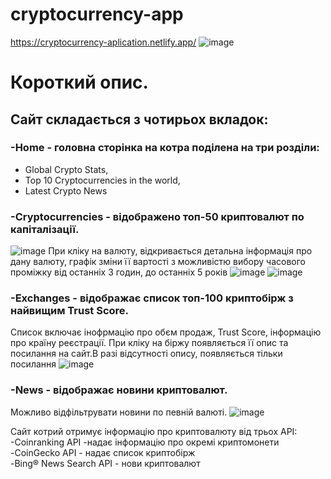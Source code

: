# cryptocurrency-app
https://cryptocurrency-aplication.netlify.app/
![image](https://user-images.githubusercontent.com/90868495/167830977-809d77b8-c992-413d-b5ee-39376ac6779f.png)

# Короткий опис.
## Сайт складається з чотирьох вкладок:
### -Home - головна сторінка на котра поділена на три розділи: 
* Global Crypto Stats, 
* Top 10 Cryptocurrencies in the world,
* Latest Crypto News

### -Cryptocurrencies - відображено топ-50 криптовалют по капіталізації.
![image](https://user-images.githubusercontent.com/90868495/167826281-b80c86ea-1c62-4803-a070-a09753cdd770.png)
При кліку на валюту, відкривається детальна інформація про дану валюту, графік зміни її вартості з можливістю вибору часового проміжку від останніх 3 годин, до останніх 5 років
![image](https://user-images.githubusercontent.com/90868495/167827366-7a9f29cb-a4fe-44a7-b420-4ae6aaf33fd7.png)
![image](https://user-images.githubusercontent.com/90868495/167827098-3fb9900a-6925-497f-bcc8-c919ed4adfcc.png)


### -Exchanges - відображає список топ-100 криптобірж з найвищим Trust Score.
Список включає інофрмацію про обєм продаж, Trust Score, інформацію про країну реєстрації.
При кліку на біржу появляється її опис та посилання на сайт.В разі відсутності опису, появляється тільки посилання
![image](https://user-images.githubusercontent.com/90868495/167828176-810414a7-db52-45e5-a8f9-d0eb53a83569.png)


### -News - відображає новини криптовалют.
Можливо відфільтрувати новини по певній валюті.
![image](https://user-images.githubusercontent.com/90868495/167830297-a155ac09-340e-4726-92be-edc898e2117b.png)


Сайт котрий отримує інформацію про криптовалюту від трьох API:\
-Coinranking API -надає інформацію про окремі криптомонети\
-CoinGecko API - надає список криптобірж\
-Bing® News Search API - нови криптовалют


